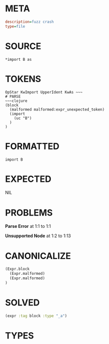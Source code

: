 # META
~~~ini
description=fuzz crash
type=file
~~~
# SOURCE
~~~roc
*import B as
~~~
# TOKENS
~~~text
OpStar KwImport UpperIdent KwAs ~~~
# PARSE
~~~clojure
(block
  (malformed malformed:expr_unexpected_token)
  (import
    (uc "B")
  )
)
~~~
# FORMATTED
~~~roc
import B
~~~
# EXPECTED
NIL
# PROBLEMS
**Parse Error**
at 1:1 to 1:1

**Unsupported Node**
at 1:2 to 1:13

# CANONICALIZE
~~~clojure
(Expr.block
  (Expr.malformed)
  (Expr.malformed)
)
~~~
# SOLVED
~~~clojure
(expr :tag block :type "_a")
~~~
# TYPES
~~~roc
~~~
